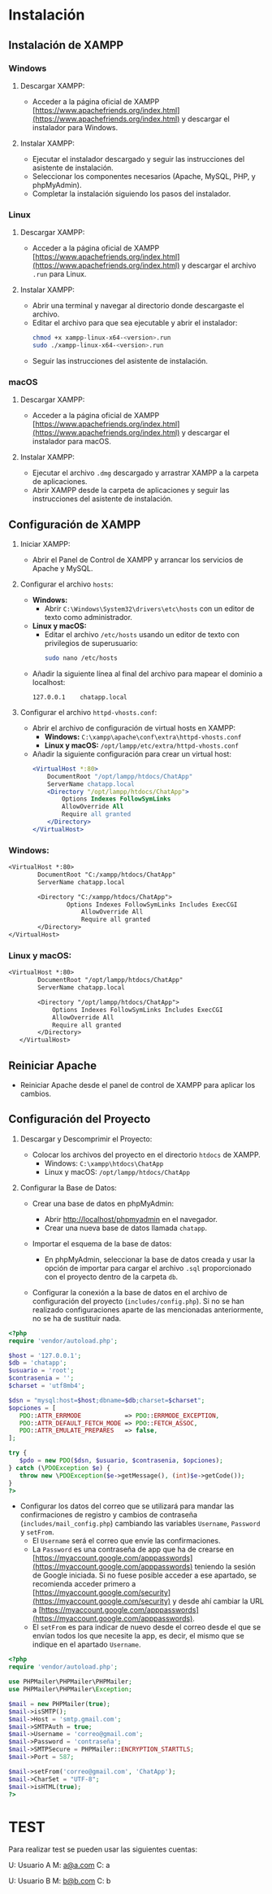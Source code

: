 # Instalación

## Instalación de XAMPP

### Windows

1. Descargar XAMPP:
   - Acceder a la página oficial de XAMPP [https://www.apachefriends.org/index.html](https://www.apachefriends.org/index.html) y descargar el instalador para Windows.

2. Instalar XAMPP:
   - Ejecutar el instalador descargado y seguir las instrucciones del asistente de instalación.
   - Seleccionar los componentes necesarios (Apache, MySQL, PHP, y phpMyAdmin).
   - Completar la instalación siguiendo los pasos del instalador.

### Linux

1. Descargar XAMPP:
   - Acceder a la página oficial de XAMPP [https://www.apachefriends.org/index.html](https://www.apachefriends.org/index.html) y descargar el archivo `.run` para Linux.

2. Instalar XAMPP:
   - Abrir una terminal y navegar al directorio donde descargaste el archivo.
   - Editar el archivo para que sea ejecutable y abrir el instalador:
     ```sh
     chmod +x xampp-linux-x64-<version>.run
     sudo ./xampp-linux-x64-<version>.run
     ```
   - Seguir las instrucciones del asistente de instalación.

### macOS

1. Descargar XAMPP:
   - Acceder a la página oficial de XAMPP [https://www.apachefriends.org/index.html](https://www.apachefriends.org/index.html) y descargar el instalador para macOS.

2. Instalar XAMPP:
   - Ejecutar el archivo `.dmg` descargado y arrastrar XAMPP a la carpeta de aplicaciones.
   - Abrir XAMPP desde la carpeta de aplicaciones y seguir las instrucciones del asistente de instalación.

## Configuración de XAMPP

1. Iniciar XAMPP:
   - Abrir el Panel de Control de XAMPP y arrancar los servicios de Apache y MySQL.

2. Configurar el archivo `hosts`:
   - **Windows:**
     - Abrir `C:\Windows\System32\drivers\etc\hosts` con un editor de texto como administrador.
   - **Linux y macOS:**
     - Editar el archivo `/etc/hosts` usando un editor de texto con privilegios de superusuario:
       ```sh
       sudo nano /etc/hosts
       ```
   - Añadir la siguiente línea al final del archivo para mapear el dominio a localhost:
     ```
     127.0.0.1    chatapp.local
     ```

3. Configurar el archivo `httpd-vhosts.conf`:
   - Abrir el archivo de configuración de virtual hosts en XAMPP:
     - **Windows:** `C:\xampp\apache\conf\extra\httpd-vhosts.conf`
     - **Linux y macOS:** `/opt/lampp/etc/extra/httpd-vhosts.conf`
   - Añadir la siguiente configuración para crear un virtual host:
     ```apache
     <VirtualHost *:80>
         DocumentRoot "/opt/lampp/htdocs/ChatApp"
         ServerName chatapp.local
         <Directory "/opt/lampp/htdocs/ChatApp">
             Options Indexes FollowSymLinks
             AllowOverride All
             Require all granted
         </Directory>
     </VirtualHost>
     ```

 	
### Windows:

```txt
<VirtualHost *:80>
        DocumentRoot "C:/xampp/htdocs/ChatApp"
        ServerName chatapp.local

        <Directory "C:/xampp/htdocs/ChatApp">
                Options Indexes FollowSymLinks Includes ExecCGI
                    AllowOverride All
                    Require all granted
        </Directory>
</VirtualHost>
```


### Linux y macOS:
```txt 	
<VirtualHost *:80>
       	DocumentRoot "/opt/lampp/htdocs/ChatApp"
       	ServerName chatapp.local

       	<Directory "/opt/lampp/htdocs/ChatApp">
           	Options Indexes FollowSymLinks Includes ExecCGI
           	AllowOverride All
           	Require all granted
       	</Directory>
   </VirtualHost>
 ```

   	  	 
## Reiniciar Apache
- Reiniciar Apache desde el panel de control de XAMPP para aplicar los cambios.

## Configuración del Proyecto

1. Descargar y Descomprimir el Proyecto:
   - Colocar los archivos del proyecto en el directorio `htdocs` de XAMPP.
     - Windows: `C:\xampp\htdocs\ChatApp`
     - Linux y macOS: `/opt/lampp/htdocs/ChatApp`

2. Configurar la Base de Datos:
   - Crear una base de datos en phpMyAdmin:
     - Abrir [http://localhost/phpmyadmin](http://localhost/phpmyadmin) en el navegador.
     - Crear una nueva base de datos llamada `chatapp`.

   - Importar el esquema de la base de datos:
     - En phpMyAdmin, seleccionar la base de datos creada y usar la opción de importar para cargar el archivo `.sql` proporcionado con el proyecto dentro de la carpeta `db`.

   - Configurar la conexión a la base de datos en el archivo de configuración del proyecto (`includes/config.php`). Si no se han realizado configuraciones aparte de las mencionadas anteriormente, no se ha de sustituir nada.

 ```php
<?php
require 'vendor/autoload.php';

$host = '127.0.0.1';
$db = 'chatapp';
$usuario = 'root';
$contrasenia = '';
$charset = 'utf8mb4';

$dsn = "mysql:host=$host;dbname=$db;charset=$charset";
$opciones = [
    PDO::ATTR_ERRMODE            => PDO::ERRMODE_EXCEPTION,
    PDO::ATTR_DEFAULT_FETCH_MODE => PDO::FETCH_ASSOC,
    PDO::ATTR_EMULATE_PREPARES   => false,
];

try {
    $pdo = new PDO($dsn, $usuario, $contrasenia, $opciones);
} catch (\PDOException $e) {
    throw new \PDOException($e->getMessage(), (int)$e->getCode());
}
?>
```

- Configurar los datos del correo que se utilizará para mandar las confirmaciones de registro y cambios de contraseña (`includes/mail_config.php`) cambiando las variables `Username`, `Password` y `setFrom`.
  - El `Username` será el correo que envíe las confirmaciones.
  - La `Password` es una contraseña de app que ha de crearse en [https://myaccount.google.com/apppasswords](https://myaccount.google.com/apppasswords) teniendo la sesión de Google iniciada. Si no fuese posible acceder a ese apartado, se recomienda acceder primero a [https://myaccount.google.com/security](https://myaccount.google.com/security) y desde ahí cambiar la URL a [https://myaccount.google.com/apppasswords](https://myaccount.google.com/apppasswords).
  - El `setFrom` es para indicar de nuevo desde el correo desde el que se envían todos los que necesite la app, es decir, el mismo que se indique en el apartado `Username`.

```php
<?php
require 'vendor/autoload.php';

use PHPMailer\PHPMailer\PHPMailer;
use PHPMailer\PHPMailer\Exception;

$mail = new PHPMailer(true);
$mail->isSMTP();
$mail->Host = 'smtp.gmail.com';
$mail->SMTPAuth = true;
$mail->Username = 'correo@gmail.com';
$mail->Password = 'contraseña';
$mail->SMTPSecure = PHPMailer::ENCRYPTION_STARTTLS;
$mail->Port = 587;

$mail->setFrom('correo@gmail.com', 'ChatApp');
$mail->CharSet = "UTF-8";
$mail->isHTML(true);
?>
```


# TEST

Para realizar test se pueden usar las siguientes cuentas:

U: Usuario A
M: a@a.com
C: a

U: Usuario B
M: b@b.com
C: b


